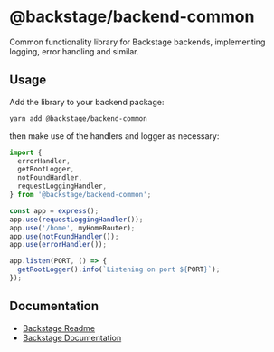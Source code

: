 # @backstage/backend-common

Common functionality library for Backstage backends, implementing logging,
error handling and similar.

## Usage

Add the library to your backend package:

```sh
yarn add @backstage/backend-common
```

then make use of the handlers and logger as necessary:

```typescript
import {
  errorHandler,
  getRootLogger,
  notFoundHandler,
  requestLoggingHandler,
} from '@backstage/backend-common';

const app = express();
app.use(requestLoggingHandler());
app.use('/home', myHomeRouter);
app.use(notFoundHandler());
app.use(errorHandler());

app.listen(PORT, () => {
  getRootLogger().info(`Listening on port ${PORT}`);
});
```

## Documentation

- [Backstage Readme](https://github.com/BESTSELLER/backstage/blob/master/README.md)
- [Backstage Documentation](https://github.com/BESTSELLER/backstage/blob/master/docs/README.md)
